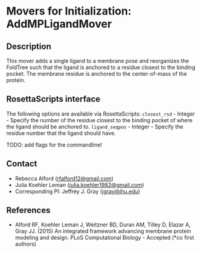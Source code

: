 # Movers for Initialization: AddMPLigandMover

## Description

This mover adds a single ligand to a membrane pose and reorganizes the FoldTree such that the ligand is anchored to a residue closest to the binding pocket. The membrane residue is anchored to the center-of-mass of the protein. 

## RosettaScripts interface

The following options are available via RosettaScripts:
`closest_rsd` - Integer - Specify the number of the residue closest to the binding pocket of where the ligand should be anchored to.
`ligand_seqpos` - Integer - Specify the residue number that the ligand should have. 

TODO: add flags for the commandline!

## Contact

- Rebecca Alford ([rfalford12@gmail.com](rfalford12@gmail.com))
- Julia Koehler Leman ([julia.koehler1982@gmail.com](julia.koehler1982@gmail.com))
- Corresponding PI: Jeffrey J. Gray ([jgray@jhu.edu](jgray@jhu.edu))

## References

* Alford RF, Koehler Leman J, Weitzner BD, Duran AM, Tilley D, Elazar A, Gray JJ. (2015) An integrated framework advancing membrane protein modeling and design. PLoS Computational Biology - Accepted (*co first authors)